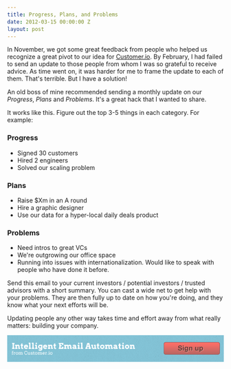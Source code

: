 ```yaml
---
title: Progress, Plans, and Problems
date: 2012-03-15 00:00:00 Z
layout: post
---
```


In November, we got some great feedback from people who helped us
recognize a great pivot to our idea for [Customer.io](http://customer.io). By February, I had failed to send an update to those people from whom I was so grateful to receive advice. As time went on, it was harder for me to frame the update to each of them. That's terrible. But I have a solution!

An old boss of mine recommended sending a monthly update on our _Progress_, _Plans_ and _Problems_. It's a great hack that I
wanted to share.

It works like this. Figure out the top 3-5 things in each category. For example:

### Progress

* Signed 30 customers
* Hired 2 engineers
* Solved our scaling problem

### Plans 

* Raise $Xm in an A round
* Hire a graphic designer
* Use our data for a hyper-local daily deals product

### Problems

* Need intros to great VCs
* We're outgrowing our office space
* Running into issues with internationalization. Would like to speak
	with people who have done it before.

Send this email to your current investors / potential investors / trusted advisors with a short summary. You can cast a wide net to get help with your problems. They are then fully up to date on how you're doing, and they know what your next efforts will be. 

Updating people any other way takes time and effort away from what really matters: building your company.

[![Customer.io](/images/Customer-io-banner.png)](http://customer.io)

